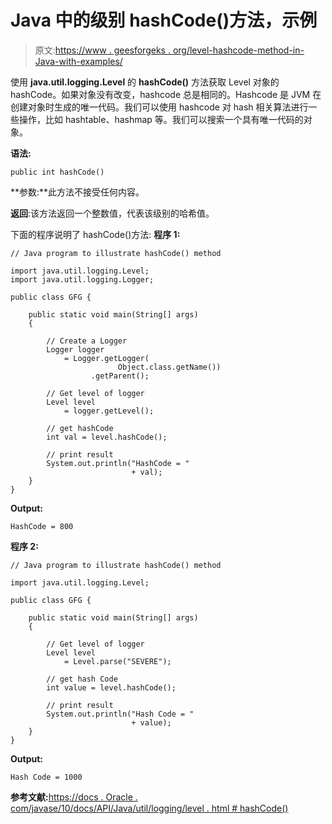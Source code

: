 # Java 中的级别 hashCode()方法，示例

> 原文:[https://www . geesforgeks . org/level-hashcode-method-in-Java-with-examples/](https://www.geeksforgeeks.org/level-hashcode-method-in-java-with-examples/)

使用 **java.util.logging.Level** 的 **hashCode()** 方法获取 Level 对象的 hashCode。如果对象没有改变，hashcode 总是相同的。Hashcode 是 JVM 在创建对象时生成的唯一代码。我们可以使用 hashcode 对 hash 相关算法进行一些操作，比如 hashtable、hashmap 等。我们可以搜索一个具有唯一代码的对象。

**语法:**

```
public int hashCode()

```

**参数:**此方法不接受任何内容。

**返回**:该方法返回一个整数值，代表该级别的哈希值。

下面的程序说明了 hashCode()方法:
**程序 1:**

```
// Java program to illustrate hashCode() method

import java.util.logging.Level;
import java.util.logging.Logger;

public class GFG {

    public static void main(String[] args)
    {

        // Create a Logger
        Logger logger
            = Logger.getLogger(
                        Object.class.getName())
                  .getParent();

        // Get level of logger
        Level level
            = logger.getLevel();

        // get hashCode
        int val = level.hashCode();

        // print result
        System.out.println("HashCode = "
                           + val);
    }
}
```

**Output:**

```
HashCode = 800

```

**程序 2:**

```
// Java program to illustrate hashCode() method

import java.util.logging.Level;

public class GFG {

    public static void main(String[] args)
    {

        // Get level of logger
        Level level
            = Level.parse("SEVERE");

        // get hash Code
        int value = level.hashCode();

        // print result
        System.out.println("Hash Code = "
                           + value);
    }
}
```

**Output:**

```
Hash Code = 1000

```

**参考文献:**[https://docs . Oracle . com/javase/10/docs/API/Java/util/logging/level . html # hashCode()](https://docs.oracle.com/javase/10/docs/api/java/util/logging/Level.html#hashCode())